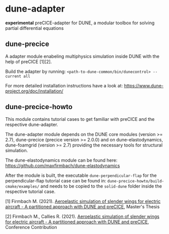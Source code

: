 # dune-adapter
**experimental** preCICE-adapter for DUNE, a modular toolbox for solving partial differential equations

## dune-precice
A adapter module enabeling multiphysics simulation inside DUNE with the help of preCICE [1][2].

Build the adapter by running:
`<path-to-dune-common/bin/dunecontrol> --current all`

For more detailed installation instructions have a look at:
https://www.dune-project.org/doc/installation/

## dune-precice-howto
This module contains tutorial cases to get familiar with preCICE and the respective dune-adapter.

The dune-adapter module depends on the DUNE core modules (version >= 2.7), dune-precice (precice version >= 2.0.0) and
on dune-elastodynamics, dune-foamgrid (version >= 2.7) providing the necessary tools for structural simulation.

The dune-elastodynamics module can be found here:
https://github.com/maxfirmbach/dune-elastodynamics

After the module is built, the executable `dune-perpendicular-flap` for the perpendicular-flap tutorial case can be found in:
`dune-precice-howto/build-cmake/examples/`
and needs to be copied to the `solid-dune` folder inside the respective tutorial case.

<a id="1">[1]</a> 
Firmbach M. (2021).
[Aeroelastic simulation of slender wings for electric aircraft - A partitioned approach with DUNE and preCICE](https://mediatum.ub.tum.de/node?id=1609293), Master's Thesis

<a id="2">[2]</a> 
Firmbach M., Callies R. (2021).
[Aeroelastic simulation of slender wings for electric aircraft - A partitioned approach with DUNE and preCICE](https://athene-forschung.unibw.de/138607), Conference Contribution
